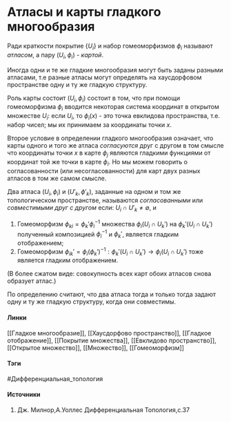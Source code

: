 # Атласы и карты гладкого многообразия
Ради краткости покрытие $\{U_{i}\}$ и набор гомеоморфизмов $\phi_{i}$ называют *атласом*, а пару $(U_{i},\phi_{i})$ - *картой*.

Иногда одни и те же гладкие многообразия могут быть заданы разными атласами, т.е разные атласы могут определять на хаусдорфовом пространстве одну и ту же гладкую структуру.

Роль карты состоит $(U_{i},\phi_{i})$ состоит в том, что при помощи гомеоморфизма $\phi_{i}$ вводится некоторая система координат в открытом множестве $U_{i}$: если $U_{i}$, то $\phi_{i}(x)$ - это точка евклидова пространства, т.е. набор чисел; мы их принимаем за координаты точки $x$.

Второе условие в определении гладкого многообразия означает, что карты одного и того же атласа *согласуются* друг с другом в том смысле что координаты точки $x$ в карте $\phi_{j}$ являются гладкими функциями от координат той же точки в карте $\phi_{i}$. Но мы можем говорить о согласованности (или несогласованности) для карт двух разных атласов в том же самом смысле.

Два атласа $(U_{i},\phi_{i})$ и $(U'_{k},\phi'_{k})$, заданные на одном и том же топологическом пространстве, называются *согласованными* или *совместимыми друг с другом* если: $U_{i}\cap U'_{k}\ne\emptyset$, и
1. Гомеоморфизм $\phi_{ki}=\phi_{k}'\phi_{i}^{-1}$ множества $\phi_{i}(U_{i}\cap U_{k}')$ на $\phi_{k}'(U_{i}\cap U_{k}')$ полученный композицией $\phi_{i}^{-1}$ и $\phi_{k}'$, является гладким отображением; 
2. Гомеоморфизм $\phi_{ik}'=\phi_{i}(\phi_{k}')^{-1}:\phi_{k}'(U_{i}\cap U_{k}')\rightarrow\phi_{i}(U_{i}\cap U_{k}')$ тоже является гладким отображением.

(В более сжатом виде: совокупность всех карт обоих атласов снова образует атлас.)

По определению считают, что два атласа тогда и только тогда задают одну и ту же гладкую структуру, когда они совместимы.
#### Линки
 [[Гладкое многообразие]],
 [[Хаусдорфово пространство]],
 [[Гладкое отображение]],
 [[Покрытие множества]],
 [[Евклидово пространство]],
 [[Открытое множество]],
 [[Множество]],
 [[Гомеоморфизм]]
#### Тэги 
 #Дифференциальная_топология 
#### Источники
 1. Дж. Милнор,А.Уоллес Дифференциальная Топология,с.37